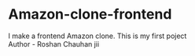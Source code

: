 # Amazon-clone-frontend
I make a frontend Amazon clone. This is my first poject
<br>
Author - Roshan Chauhan jii

